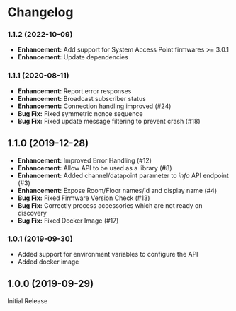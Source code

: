 # Changelog

### 1.1.2 (2022-10-09)
* **Enhancement:** Add support for System Access Point firmwares >= 3.0.1
* **Enhancement:** Update dependencies

### 1.1.1 (2020-08-11)
* **Enhancement:** Report error responses
* **Enhancement:** Broadcast subscriber status
* **Enhancement:** Connection handling improved (#24)
* **Bug Fix:** Fixed symmetric nonce sequence
* **Bug Fix:** Fixed update message filtering to prevent crash (#18)

## 1.1.0 (2019-12-28)

* **Enhancement:** Improved Error Handling (#12)
* **Enhancement:** Allow API to be used as a library (#8)
* **Enhancement:** Added channel/datapoint parameter to *info* API endpoint (#3)
* **Enhancement:** Expose Room/Floor names/id and display name (#4)
* **Bug Fix:** Fixed Firmware Version Check (#13)
* **Bug Fix:** Correctly process accessories which are not ready on discovery
* **Bug Fix:** Fixed Docker Image (#17)

### 1.0.1 (2019-09-30)
* Added support for environment variables to configure the API
* Added docker image

## 1.0.0 (2019-09-29)

Initial Release
